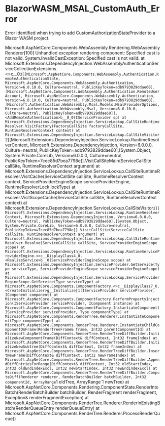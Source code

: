 # BlazorWASM_MSAL_CustomAuth_Error
Error identified when trying to add CustomAuthorizationStateProvider to a Blazor WASM project.

Microsoft.AspNetCore.Components.WebAssembly.Rendering.WebAssemblyRenderer[100]
      Unhandled exception rendering component: Specified cast is not valid.
System.InvalidCastException: Specified cast is not valid.
   at Microsoft.Extensions.DependencyInjection.WebAssemblyAuthenticationServiceCollectionExtensions.<>c__0`3[[Microsoft.AspNetCore.Components.WebAssembly.Authentication.RemoteAuthenticationState, Microsoft.AspNetCore.Components.WebAssembly.Authentication, Version=6.0.10.0, Culture=neutral, PublicKeyToken=adb9793829ddae60],[Microsoft.AspNetCore.Components.WebAssembly.Authentication.RemoteUserAccount, Microsoft.AspNetCore.Components.WebAssembly.Authentication, Version=6.0.10.0, Culture=neutral, PublicKeyToken=adb9793829ddae60],[Microsoft.Authentication.WebAssembly.Msal.Models.MsalProviderOptions, Microsoft.Authentication.WebAssembly.Msal, Version=6.0.10.0, Culture=neutral, PublicKeyToken=adb9793829ddae60]].<AddRemoteAuthentication>b__0_0(IServiceProvider sp)
   at Microsoft.Extensions.DependencyInjection.ServiceLookup.CallSiteRuntimeResolver.VisitFactory(FactoryCallSite factoryCallSite, RuntimeResolverContext context)
   at Microsoft.Extensions.DependencyInjection.ServiceLookup.CallSiteVisitor`2[[Microsoft.Extensions.DependencyInjection.ServiceLookup.RuntimeResolverContext, Microsoft.Extensions.DependencyInjection, Version=6.0.0.0, Culture=neutral, PublicKeyToken=adb9793829ddae60],[System.Object, System.Private.CoreLib, Version=6.0.0.0, Culture=neutral, PublicKeyToken=7cec85d7bea7798e]].VisitCallSiteMain(ServiceCallSite callSite, RuntimeResolverContext argument)
   at Microsoft.Extensions.DependencyInjection.ServiceLookup.CallSiteRuntimeResolver.VisitCache(ServiceCallSite callSite, RuntimeResolverContext context, ServiceProviderEngineScope serviceProviderEngine, RuntimeResolverLock lockType)
   at Microsoft.Extensions.DependencyInjection.ServiceLookup.CallSiteRuntimeResolver.VisitScopeCache(ServiceCallSite callSite, RuntimeResolverContext context)
   at Microsoft.Extensions.DependencyInjection.ServiceLookup.CallSiteVisitor`2[[Microsoft.Extensions.DependencyInjection.ServiceLookup.RuntimeResolverContext, Microsoft.Extensions.DependencyInjection, Version=6.0.0.0, Culture=neutral, PublicKeyToken=adb9793829ddae60],[System.Object, System.Private.CoreLib, Version=6.0.0.0, Culture=neutral, PublicKeyToken=7cec85d7bea7798e]].VisitCallSite(ServiceCallSite callSite, RuntimeResolverContext argument)
   at Microsoft.Extensions.DependencyInjection.ServiceLookup.CallSiteRuntimeResolver.Resolve(ServiceCallSite callSite, ServiceProviderEngineScope scope)
   at Microsoft.Extensions.DependencyInjection.ServiceLookup.RuntimeServiceProviderEngine.<>c__DisplayClass4_0.<RealizeService>b__0(ServiceProviderEngineScope scope)
   at Microsoft.Extensions.DependencyInjection.ServiceProvider.GetService(Type serviceType, ServiceProviderEngineScope serviceProviderEngineScope)
   at Microsoft.Extensions.DependencyInjection.ServiceLookup.ServiceProviderEngineScope.GetService(Type serviceType)
   at Microsoft.AspNetCore.Components.ComponentFactory.<>c__DisplayClass7_0.<CreateInitializer>g__Initialize|1(IServiceProvider serviceProvider, IComponent component)
   at Microsoft.AspNetCore.Components.ComponentFactory.PerformPropertyInjection(IServiceProvider serviceProvider, IComponent instance)
   at Microsoft.AspNetCore.Components.ComponentFactory.InstantiateComponent(IServiceProvider serviceProvider, Type componentType)
   at Microsoft.AspNetCore.Components.RenderTree.Renderer.InstantiateComponent(Type componentType)
   at Microsoft.AspNetCore.Components.RenderTree.Renderer.InstantiateChildComponentOnFrame(RenderTreeFrame& frame, Int32 parentComponentId)
   at Microsoft.AspNetCore.Components.RenderTree.RenderTreeDiffBuilder.InitializeNewComponentFrame(DiffContext& diffContext, Int32 frameIndex)
   at Microsoft.AspNetCore.Components.RenderTree.RenderTreeDiffBuilder.InitializeNewSubtree(DiffContext& diffContext, Int32 frameIndex)
   at Microsoft.AspNetCore.Components.RenderTree.RenderTreeDiffBuilder.InsertNewFrame(DiffContext& diffContext, Int32 newFrameIndex)
   at Microsoft.AspNetCore.Components.RenderTree.RenderTreeDiffBuilder.AppendDiffEntriesForRange(DiffContext& diffContext, Int32 oldStartIndex, Int32 oldEndIndexExcl, Int32 newStartIndex, Int32 newEndIndexExcl)
   at Microsoft.AspNetCore.Components.RenderTree.RenderTreeDiffBuilder.ComputeDiff(Renderer renderer, RenderBatchBuilder batchBuilder, Int32 componentId, ArrayRange`1 oldTree, ArrayRange`1 newTree)
   at Microsoft.AspNetCore.Components.Rendering.ComponentState.RenderIntoBatch(RenderBatchBuilder batchBuilder, RenderFragment renderFragment, Exception& renderFragmentException)
   at Microsoft.AspNetCore.Components.RenderTree.Renderer.RenderInExistingBatch(RenderQueueEntry renderQueueEntry)
   at Microsoft.AspNetCore.Components.RenderTree.Renderer.ProcessRenderQueue()
